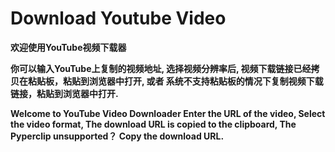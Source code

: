 # Download Youtube Video
<b>欢迎使用YouTube视频下载器<b>

你可以输入YouTube上复制的视频地址,
选择视频分辨率后,
视频下载链接已经拷贝在粘贴板，粘贴到浏览器中打开,
或者
系统不支持粘贴板的情况下复制视频下载链接，粘贴到浏览器中打开.

<b>Welcome to YouTube Video Downloader<b>
Enter the URL of the video,
Select the video format,
The download URL is copied to the clipboard,
The Pyperclip unsupported？ Copy the download URL.
